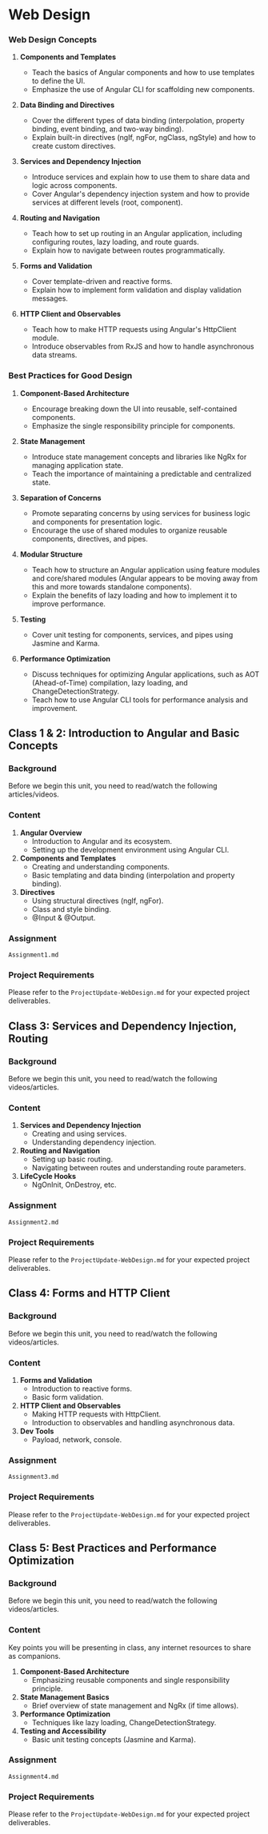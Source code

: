 # Web Design

### Web Design Concepts

1. **Components and Templates**    
    - Teach the basics of Angular components and how to use templates to define the UI.
    - Emphasize the use of Angular CLI for scaffolding new components.

2. **Data Binding and Directives**    
    - Cover the different types of data binding (interpolation, property binding, event binding, and two-way binding).
    - Explain built-in directives (ngIf, ngFor, ngClass, ngStyle) and how to create custom directives.

3. **Services and Dependency Injection**
    - Introduce services and explain how to use them to share data and logic across components.
    - Cover Angular's dependency injection system and how to provide services at different levels (root, component).

4. **Routing and Navigation**
    - Teach how to set up routing in an Angular application, including configuring routes, lazy loading, and route guards.
    - Explain how to navigate between routes programmatically.

5. **Forms and Validation**
    - Cover template-driven and reactive forms.
    - Explain how to implement form validation and display validation messages.

6. **HTTP Client and Observables**
    - Teach how to make HTTP requests using Angular's HttpClient module.
    - Introduce observables from RxJS and how to handle asynchronous data streams.

### Best Practices for Good Design

1. **Component-Based Architecture**
    - Encourage breaking down the UI into reusable, self-contained components.
    - Emphasize the single responsibility principle for components.

2. **State Management**
    - Introduce state management concepts and libraries like NgRx for managing application state.
    - Teach the importance of maintaining a predictable and centralized state.

3. **Separation of Concerns**
    - Promote separating concerns by using services for business logic and components for presentation logic.
    - Encourage the use of shared modules to organize reusable components, directives, and pipes.

4. **Modular Structure**
    - Teach how to structure an Angular application using feature modules and core/shared modules (Angular appears to be moving away from this and more towards standalone components).
    - Explain the benefits of lazy loading and how to implement it to improve performance.

5. **Testing**
    - Cover unit testing for components, services, and pipes using Jasmine and Karma.

6. **Performance Optimization**
    - Discuss techniques for optimizing Angular applications, such as AOT (Ahead-of-Time) compilation, lazy loading, and ChangeDetectionStrategy.
    - Teach how to use Angular CLI tools for performance analysis and improvement.


## Class 1 & 2: Introduction to Angular and Basic Concepts

### Background

Before we begin this unit, you need to read/watch the following articles/videos.

### Content

1. **Angular Overview**
    - Introduction to Angular and its ecosystem.
    - Setting up the development environment using Angular CLI.
2. **Components and Templates**
    - Creating and understanding components.
    - Basic templating and data binding (interpolation and property binding).
3. **Directives**
    - Using structural directives (ngIf, ngFor).
    - Class and style binding.
    - @Input & @Output.

### Assignment

`Assignment1.md`

### Project Requirements

Please refer to the `ProjectUpdate-WebDesign.md` for your expected project deliverables.

## Class 3: Services and Dependency Injection, Routing

### Background

Before we begin this unit, you need to read/watch the following videos/articles.

### Content

1. **Services and Dependency Injection**
    - Creating and using services.
    - Understanding dependency injection.
2. **Routing and Navigation**
    - Setting up basic routing.
    - Navigating between routes and understanding route parameters.
3. **LifeCycle Hooks**
    - NgOnInit, OnDestroy, etc.

### Assignment

`Assignment2.md`

### Project Requirements

Please refer to the `ProjectUpdate-WebDesign.md` for your expected project deliverables.

## Class 4: Forms and HTTP Client

### Background

Before we begin this unit, you need to read/watch the following videos/articles.

### Content

1. **Forms and Validation**
    - Introduction to reactive forms.
    - Basic form validation.
2. **HTTP Client and Observables**
    - Making HTTP requests with HttpClient.
    - Introduction to observables and handling asynchronous data.
3. **Dev Tools**
    - Payload, network, console.

### Assignment

`Assignment3.md`

### Project Requirements

Please refer to the `ProjectUpdate-WebDesign.md` for your expected project deliverables.

## Class 5: Best Practices and Performance Optimization

### Background

Before we begin this unit, you need to read/watch the following videos/articles.

### Content

Key points you will be presenting in class, any internet resources to share as companions.

1. **Component-Based Architecture**
    - Emphasizing reusable components and single responsibility principle.
2. **State Management Basics**
    - Brief overview of state management and NgRx (if time allows).
3. **Performance Optimization**
    - Techniques like lazy loading, ChangeDetectionStrategy.
4. **Testing and Accessibility**
    - Basic unit testing concepts (Jasmine and Karma).

### Assignment

`Assignment4.md`

### Project Requirements

Please refer to the `ProjectUpdate-WebDesign.md` for your expected project deliverables.
